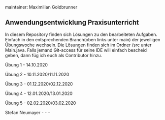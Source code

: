 maintainer: Maximilian Goldbrunner

Anwendungsentwicklung Praxisunterricht
---------------------------------------

In diesem Repository finden sich Lösungen zu den 
bearbeiteten Aufgaben.
Einfach in den entsprechenden Branch(oben links unter main) der jeweiligen Übungswoche wechseln.
Die Lösungen finden sich im Ordner /src unter Main.java.
Falls jemand Git-access für seine IDE will einfach bescheid geben, dann füg ich euch 
als Contributor hinzu.

Übung 1 - 14.10.2020

Übung 2 - 10.11.2020/11.11.2020

Übung 3 - 01.12.2020/02.12.2020

Übung 4 - 12.01.2020/13.01.2020

Übung 5 - 02.02.2020/03.02.2020

Stefan Neumayer - - - 
